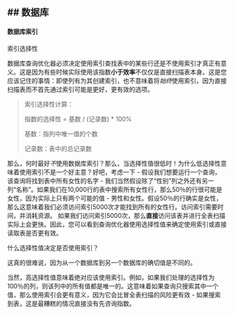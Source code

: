 ## ## 数据库

#### 数据库索引

索引选择性

数据库查询优化器必须决定使用索引查找表中的某些行还是不使用索引才真正有意义。这是因为有些时候实际使用该指数**小于效率**不仅仅是直接扫描表本身。这是您应该记住的事情：即使列有为其创建索引，也不意味着将*始终*使用索引，因为直接扫描表而不首先通过索引可能是更好，更有效的选项。

> 索引选择性计算：
>
> 指数的选择性 = 基数 / (记录数) * 100%
>
> 基数：指列中唯一值的个数
>
> 记录数：表中的总记录数

那么，何时最好*不*使用数据库索引？那么，当选择性值很低时！为什么低选择性意味着使用索引不是一个好主意？好吧，考虑一下 - 假设我们想要运行一个查询，该查询将找到表中所有女性的名字 - 我们当然假设除了“性别”列之外还有另一列“名称”。如果我们在10,000行的表中搜索所有女性行，那么50％的行很可能是女性，因为实际上只有两个可能的值 - 男性和女性。假设50％的行确实是女性，那么这意味着我们必须访问索引5000次才能找到所有的女性行。访问索引需要时间，并消耗资源。 如果我们访问索引5000次，那么**直接**访问该表并进行全表扫描实际上会更快。因此，您可以看到查询优化器使用选择性值来确定使用索引或直接读取表是否更有效。

什么选择性值决定是否使用索引？ 

这真的很难说，因为从一个数据库到另一个数据库的确切值是不同的。



当然，高选择性值意味着绝对应该使用索引。例如，如果我们处理的选择性为100％的列，则该列中的所有值都是唯一的。这意味着如果查询只搜索其中一个值，那么使用索引会更有意义，因为它会比冒全表扫描的风险更有效 - 如果搜索到表，这是最糟糕的情况直接没有先咨询指数。